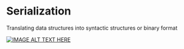 # Serialization
Translating data structures into syntactic structures or binary format

[![IMAGE ALT TEXT HERE](https://img.youtube.com/vi/GtKPniOEzh8/0.jpg)](https://www.youtube.com/watch?v=GtKPniOEzh8)
